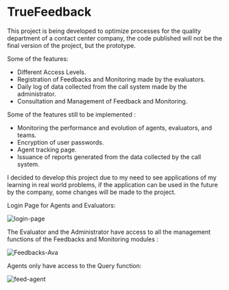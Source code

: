 # TrueFeedback

This project is being developed to optimize processes for the quality department of a contact center company, the code published will not be the final version of the project, but the prototype.

Some of the features:

- Different Access Levels.
- Registration of Feedbacks and Monitoring made by the evaluators.
- Daily log of data collected from the call system made by the administrator.
- Consultation and Management of Feedback and Monitoring.

Some of the features still to be implemented :

- Monitoring the performance and evolution of agents, evaluators, and teams.
- Encryption of user passwords.
- Agent tracking page.
- Issuance of reports generated from the data collected by the call system.

I decided to develop this project due to my need to see applications of my learning in real world problems, if the application can be used in the future by the company, some changes will be made to the project.

Login Page for Agents and Evaluators:

![login-page](https://user-images.githubusercontent.com/79873488/125940616-c9fa1ff5-1033-4a3b-b545-09dde1421cbe.jpg)

The Evaluator and the Administrator have access to all the management functions of the Feedbacks and Monitoring modules :

![Feedbacks-Ava](https://user-images.githubusercontent.com/79873488/125940515-a8acfebe-242f-457d-8606-84b9c739d9e1.jpg)

Agents only have access to the Query function: 

![feed-agent](https://user-images.githubusercontent.com/79873488/125942293-2e9b323e-9143-4bd1-b271-0d3644c9d081.jpg)
